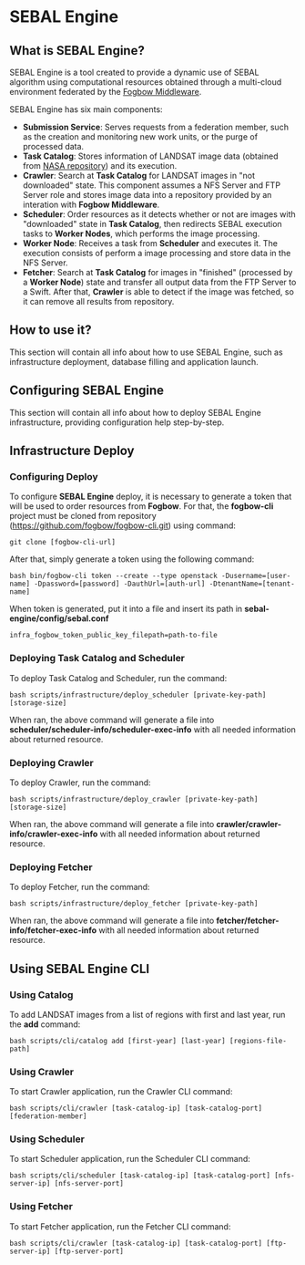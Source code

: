 # SEBAL Engine
## What is SEBAL Engine?
  SEBAL Engine is a tool created to provide a dynamic use of SEBAL algorithm using computational resources obtained through a multi-cloud environment federated by the [Fogbow Middleware](http://www.fogbowcloud.org).
  
  SEBAL Engine has six main components:
  - **Submission Service**: Serves requests from a federation member, such as the creation and monitoring new work units, or the purge of processed data.
  - **Task Catalog**: Stores information of LANDSAT image data (obtained from [NASA repository](https://ers.cr.usgs.gov)) and its execution.
  - **Crawler**: Search at **Task Catalog** for LANDSAT images in "not downloaded" state. This component assumes a NFS Server and FTP Server role and stores image data into a repository provided by an interation with **Fogbow Middleware**.
  - **Scheduler**: Order resources as it detects whether or not are images with "downloaded" state in **Task Catalog**, then redirects SEBAL execution tasks to **Worker Nodes**, which performs the image processing.
  - **Worker Node**: Receives a task from **Scheduler** and executes it. The execution consists of perform a image processing and store data in the NFS Server.
  - **Fetcher**: Search at **Task Catalog** for images in "finished" (processed by a **Worker Node**) state and transfer all output data from the FTP Server to a Swift. After that, **Crawler** is able to detect if the image was fetched, so it can remove all results from repository.

## How to use it?
  This section will contain all info about how to use SEBAL Engine, such as infrastructure deployment, database filling and application launch.
## Configuring SEBAL Engine
  This section will contain all info about how to deploy SEBAL Engine infrastructure, providing configuration help step-by-step.
## Infrastructure Deploy
### Configuring Deploy
  To configure **SEBAL Engine** deploy, it is necessary to generate a token that will be used to order resources from **Fogbow**. For that, the **fogbow-cli** project must be cloned from repository (https://github.com/fogbow/fogbow-cli.git) using command:
  
  ```git clone [fogbow-cli-url]```
  
  After that, simply generate a token using the following command:
  
  ```bash bin/fogbow-cli token --create --type openstack -Dusername=[user-name] -Dpassword=[password] -DauthUrl=[auth-url] -DtenantName=[tenant-name]```
  
  When token is generated, put it into a file and insert its path in **sebal-engine/config/sebal.conf**
  
  ```infra_fogbow_token_public_key_filepath=path-to-file ```
  
### Deploying Task Catalog and Scheduler
  To deploy Task Catalog and Scheduler, run the command:
  
  ```bash scripts/infrastructure/deploy_scheduler [private-key-path] [storage-size]```
  
  When ran, the above command will generate a file into **scheduler/scheduler-info/scheduler-exec-info** with all needed information about returned resource.
  
### Deploying Crawler
  To deploy Crawler, run the command:

  ```bash scripts/infrastructure/deploy_crawler [private-key-path] [storage-size]```
  
  When ran, the above command will generate a file into **crawler/crawler-info/crawler-exec-info** with all needed information about returned resource.
  
### Deploying Fetcher
  To deploy Fetcher, run the command:

  ```bash scripts/infrastructure/deploy_fetcher [private-key-path]```
  
  When ran, the above command will generate a file into **fetcher/fetcher-info/fetcher-exec-info** with all needed information about returned resource.
  
## Using SEBAL Engine CLI
### Using Catalog
  To add LANDSAT images from a list of regions with first and last year, run the **add** command:
  
  ```bash scripts/cli/catalog add [first-year] [last-year] [regions-file-path]```

### Using Crawler
  To start Crawler application, run the Crawler CLI command:

  ```bash scripts/cli/crawler [task-catalog-ip] [task-catalog-port] [federation-member]```
  
### Using Scheduler
  To start Scheduler application, run the Scheduler CLI command:
  
  ```bash scripts/cli/scheduler [task-catalog-ip] [task-catalog-port] [nfs-server-ip] [nfs-server-port]```
  
### Using Fetcher
  To start Fetcher application, run the Fetcher CLI command:
  
  ```bash scripts/cli/crawler [task-catalog-ip] [task-catalog-port] [ftp-server-ip] [ftp-server-port]```
